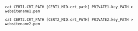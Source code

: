 <!-- usedin: [ _includes/_inlines/Tutorials/common/2015-09-02-multi-cert_haproxy] - layout:code post: 2015-09-02-multi-cert_haproxy_1.-concatanate-each-certifica -->

```
cat CERT1.CRT_PATH [CERT1_MID.crt_path] PRIVATE1.key_PATH > websitename1.pem

cat CERT2.CRT_PATH [CERT2_MID.crt_PATH] PRIVATE2.key_PATH > websitename2.pem
```
